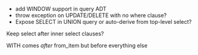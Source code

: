 * add WINDOW support in query ADT
* throw exception on UPDATE/DELETE with no where clause?
* Expose SELECT in UNION query or auto-derive from top-level select?

Keep select after inner select clauses?

WITH comes *after* from_item but before everything else